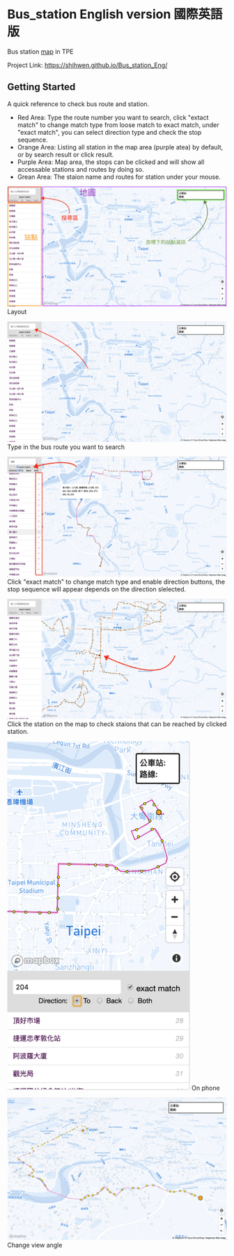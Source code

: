 # Bus_station English version 國際英語版

Bus station [map](https://shihwen.github.io/Bus_station/) in TPE

Project Link: https://shihwen.github.io/Bus_station_Eng/

## Getting Started

A quick reference to check bus route and station.

* Red Area: Type the route number you want to search, click "extact match" to change match type from loose match to exact match, under 
"exact match", you can select direction type and check the stop sequence.
* Orange Area: Listing all station in the map area (purple atea) by default, or by search result or click result.
* Purple Area: Map area, the stops can be clicked and will show all accessable stations and routes by doing so.
* Grean Area: The staion name and routes for station under your mouse.

![](https://github.com/ShihWen/Bus_station/blob/master/image/view_layout.png)
Layout

![](https://github.com/ShihWen/Bus_station/blob/master/image/view_search.png)
Type in the bus route you want to search

![](https://github.com/ShihWen/Bus_station/blob/master/image/view_direction.png)
Click "exact match" to change match type and enable direction buttons, the stop sequence will appear depends on the direction slelected.

![](https://github.com/ShihWen/Bus_station/blob/master/image/view_click.png)
Click the station on the map to check staions that can be reached by clicked station.

<img src="https://github.com/ShihWen/Bus_station/blob/master/image/view_phone.png" alt="alt text"  height="800">
On phone<br>

![](https://github.com/ShihWen/Bus_station/blob/master/image/view_3d.png)
Change view angle




